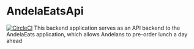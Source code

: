 # AndelaEatsApi
[![CircleCI](https://circleci.com/gh/andela/AndelaEatsApi.svg?style=svg)](https://circleci.com/gh/andela/AndelaEatsApi)
This backend application serves as an API backend to the AndelaEats application, which allows Andelans to pre-order lunch a day ahead
